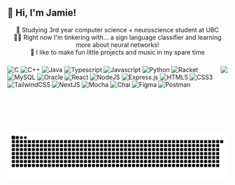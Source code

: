## 🕺 Hi, I'm Jamie!

<div align="center">

🍁 Studying 3rd year computer science + neuroscience student at UBC  
👨‍🏫 Right now I'm tinkering with... a sign language classifier and learning more about neural networks!  
💜 I like to make fun little projects and music in my spare time

</div>

###

<img align="right" height="150" src="https://media.discordapp.net/attachments/1301530394805534791/1303940265740075050/544069B5-179F-4439-ABCD-2B16C30E1A8C.gif?ex=6814f3c1&is=6813a241&hm=775fc367aaf706e40bfd6d1415dba631a965d12e171c87ff010b512acc2c631a&=&width=878&height=455"  />

###

<div align="left">

![C](https://img.shields.io/badge/c-%238fA4BD.svg?style=for-the-badge&logo=c&logoColor=white)
![C++](https://img.shields.io/badge/C++-%2300599C.svg?style=for-the-badge&logo=cplusplus&logoColor=white)
![Java](https://img.shields.io/badge/java-%23ED8B00.svg?style=for-the-badge&logo=openjdk&logoColor=white)
![Typescript](https://img.shields.io/badge/typescript-%23007ACC.svg?style=for-the-badge&logo=typescript&logoColor=white)
![Javascript](https://img.shields.io/badge/javascript-%23c5af07.svg?style=for-the-badge&logo=javascript&logoColor=white)
![Python](https://img.shields.io/badge/python-%233776AB.svg?style=for-the-badge&logo=python&logoColor=white)
![Racket](https://img.shields.io/badge/racket-%239F1D20.svg?style=for-the-badge&logo=racket&logoColor=white)
![MySQL](https://img.shields.io/badge/mysql-%234479A1.svg?style=for-the-badge&logo=mysql&logoColor=white)
![Oracle](https://img.shields.io/badge/oracle-%23C74634.svg?style=for-the-badge&logo=adobe%20photoshop&logoColor=white)
![React](https://img.shields.io/badge/react-%2320232a.svg?style=for-the-badge&logo=react&logoColor=%2361DAFB)
![NodeJS](https://img.shields.io/badge/node.js-6DA55F?style=for-the-badge&logo=node.js&logoColor=white)
![Express.js](https://img.shields.io/badge/express.js-%23404d59.svg?style=for-the-badge&logo=express&logoColor=%2361DAFB)
![HTML5](https://img.shields.io/badge/html5-%23E34F26.svg?style=for-the-badge&logo=html5&logoColor=white)
![CSS3](https://img.shields.io/badge/css3-%23663399.svg?style=for-the-badge&logo=css3&logoColor=white)
![TailwindCSS](https://img.shields.io/badge/tailwindcss-%2338B2AC.svg?style=for-the-badge&logo=tailwind-css&logoColor=white)
![NextJS](https://img.shields.io/badge/Next-black?style=for-the-badge&logo=next.js&logoColor=white)
![Mocha](https://img.shields.io/badge/mocha-%238D6748.svg?style=for-the-badge&logo=mocha&logoColor=white)
![Chai](https://img.shields.io/badge/chai-%23A30701.svg?style=for-the-badge&logo=chai&logoColor=white)
![Figma](https://img.shields.io/badge/figma-%23F24E1E.svg?style=for-the-badge&logo=figma&logoColor=white)
![Postman](https://img.shields.io/badge/postman-%23FF6C37.svg?style=for-the-badge&logo=postman&logoColor=white)

</div>

###

<picture>
  <source media="(prefers-color-scheme: dark)" srcset="https://raw.githubusercontent.com/jamiekim22/jamiekim22/output/github-snake-dark.svg" />
  <source media="(prefers-color-scheme: light)" srcset="https://raw.githubusercontent.com/jamiekim22/jamiekim22/output/github-snake.svg" />
  <img alt="github-snake" src="https://raw.githubusercontent.com/jamiekim22/jamiekim22/output/github-snake.svg" />
</picture>

<!--
<img src="https://raw.githubusercontent.com/devicons/devicon/master/icons/c/c-original.svg" alt="c" style="width:2.5em; height:2.5em" />
<img src="https://raw.githubusercontent.com/devicons/devicon/master/icons/cplusplus/cplusplus-original.svg" alt="cplusplus" style="width:2.5em; height:2.5em" />
<img src="https://raw.githubusercontent.com/devicons/devicon/master/icons/java/java-original.svg" alt="java" style="width:2.5em; height:2.5em" />
<img src="https://raw.githubusercontent.com/devicons/devicon/master/icons/typescript/typescript-original.svg" alt="typescript" style="width:2.5em; height:2.5em" />
<img src="https://raw.githubusercontent.com/devicons/devicon/master/icons/javascript/javascript-original.svg" alt="javascript" style="width:2.5em; height:2.5em" />
<img src="https://raw.githubusercontent.com/devicons/devicon/master/icons/python/python-original.svg" alt="python" style="width:2.5em; height:2.5em" />
<img src="https://raw.githubusercontent.com/devicons/devicon/master/icons/mysql/mysql-original-wordmark.svg" alt="mysql" style="width:2.5em; height:2.5em" />
<img src="https://raw.githubusercontent.com/devicons/devicon/master/icons/oracle/oracle-original.svg" alt="oracle" style="width:2.5em; height:2.5em" />
<img src="https://raw.githubusercontent.com/devicons/devicon/master/icons/react/react-original-wordmark.svg" alt="react" style="width:2.5em; height:2.5em" />
<img src="https://raw.githubusercontent.com/devicons/devicon/master/icons/nodejs/nodejs-original-wordmark.svg" alt="nodejs" style="width:2.5em; height:2.5em" />
<img src="https://raw.githubusercontent.com/devicons/devicon/master/icons/express/express-original-wordmark.svg" alt="express" style="width:2.5em; height:2.5em" />
<img src="https://www.vectorlogo.zone/logos/tailwindcss/tailwindcss-icon.svg" alt="tailwind" style="width:2.5em; height:2.5em" />
<img src="https://raw.githubusercontent.com/devicons/devicon/master/icons/html5/html5-original-wordmark.svg" alt="html5" style="width:2.5em; height:2.5em" />
<img src="https://raw.githubusercontent.com/devicons/devicon/master/icons/css3/css3-original-wordmark.svg" alt="css3" style="width:2.5em; height:2.5em" />
<img src="https://www.vectorlogo.zone/logos/mochajs/mochajs-icon.svg" alt="mocha" style="width:2.5em; height:2.5em" />
<img src="https://www.vectorlogo.zone/logos/figma/figma-icon.svg" alt="figma" style="width:2.5em; height:2.5em" />
<img src="https://raw.githubusercontent.com/devicons/devicon/master/icons/photoshop/photoshop-line.svg" alt="photoshop" style="width:2.5em; height:2.5em" />
<img src="https://www.vectorlogo.zone/logos/getpostman/getpostman-icon.svg" alt="postman" style="width:2.5em; height:2.5em" />
<img src="https://www.vectorlogo.zone/logos/git-scm/git-scm-icon.svg" alt="git" style="width:2.5em; height:2.5em" />
<img src="https://cdn.worldvectorlogo.com/logos/nextjs-2.svg" alt="nextjs" style="width:2.5em; height:2.5em" />
-->
